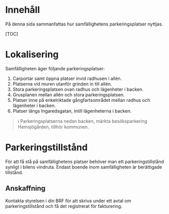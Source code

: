 # Innehåll

På denna sida sammanfattas hur samfällighetens parkeringsplatser nyttjas.

[TOC]

# Lokalisering

Samfälligheten äger följande parkeringsplatser:

1. Carportar samt öppna platser invid radhusen i allén.
2. Platserna vid muren utanför grinden in till allén.
3. Stora parkeringsplatsen ovan radhus och lägenheter i backen.
4. Grusplanen mellan allén och stora parkeringsplatsen.
5. Platser inne på enkelriktade gångfartsområdet mellan radhus och lägenheter i backen.
6. Platser längs Ingaredsgatan, intill lägenheterna i backen.

> ℹ️ Parkeringsplatserna nedan backen, märkta besöksparkering Hemsjögården, tillhör kommunen.

# Parkeringstillstånd

För att få stå på samfällighetens platser behöver man ett parkeringstillstånd synligt i bilens vindruta. Endast boende inom samfälligheten är berättigade tillstånd.

## Anskaffning

Kontakta styrelsen i din BRF för att skriva under ett avtal om parkeringstillstånd och få det registrerat för fakturering.